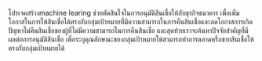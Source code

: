 โปรเจคสร้างmachine learing ช่วยตัดสินใจในการอนุมัติสินเชื่อให้กับธุรกิจธนาคาร เพื่อเพิ่มโอกาสในการให้สินเชื่อได้ตรงกับกลุ่มเป้าหมายที่มีความสามารถในการคืนสินเชื่อและลดโอกาสการเกิดปัญหาไม่คืนสินเชื่อของผู้ที่ไม่มีความสามารถในการคืนสินเชื่อ และสุดท้ายเราจะค้นหาปัจจัยสำคัญที่มีผลต่อการอนุมัติสินเชื่อ เพื่อระบุคุณลักษณะของกลุ่มเป้าหมายให้สามารถทำการตลาดหรือขายสินเชื่อให้ตรงกับกลุ่มเป้าหมายได้

